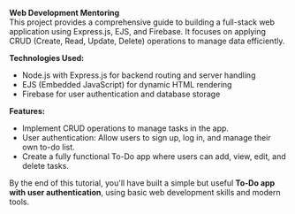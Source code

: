 **Web Development Mentoring**<br>
This project provides a comprehensive guide to building a full-stack web application using Express.js, EJS, and Firebase. It focuses on applying CRUD (Create, Read, Update, Delete) operations to manage data efficiently.

**Technologies Used:**
- Node.js with Express.js for backend routing and server handling
- EJS (Embedded JavaScript) for dynamic HTML rendering
- Firebase for user authentication and database storage

**Features:**
- Implement CRUD operations to manage tasks in the app.
- User authentication: Allow users to sign up, log in, and manage their own to-do list.
- Create a fully functional To-Do app where users can add, view, edit, and delete tasks.

By the end of this tutorial, you'll have built a simple but useful **To-Do app with user authentication**, using basic web development skills and modern tools.

